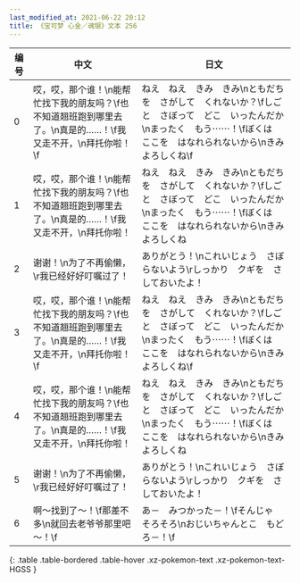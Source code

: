 ```yaml
---
last_modified_at: 2021-06-22 20:12
title: 《宝可梦 心金／魂银》文本 256
---
```

| 编号 | 中文 | 日文 |
| ---- | ---- | ---- |
| 0 | 哎，哎，那个谁！\n能帮忙找下我的朋友吗？\f也不知道翘班跑到哪里去了。\n真是的……！\f我又走不开，\n拜托你啦！\f | ねえ　ねえ　きみ　きみ\nともだちを　さがして　くれないか？\fしごと　さぼって　どこ　いったんだか\nまったく　もう⋯⋯！\fぼくは　ここを　はなれられないから\nきみ　よろしくね\f |
| 1 | 哎，哎，那个谁！\n能帮忙找下我的朋友吗？\f也不知道翘班跑到哪里去了。\n真是的……！\f我又走不开，\n拜托你啦！ | ねえ　ねえ　きみ　きみ\nともだちを　さがして　くれないか？\fしごと　さぼって　どこ　いったんだか\nまったく　もう⋯⋯！\fぼくは　ここを　はなれられないから\nきみ　よろしくね |
| 2 | 谢谢！\n为了不再偷懒，\r我已经好好叮嘱过了！ | ありがとう！\nこれいじょう　さぼらないよう\rしっかり　クギを　さしておいたよ！ |
| 3 | 哎，哎，那个谁！\n能帮忙找下我的朋友吗？\f也不知道翘班跑到哪里去了。\n真是的……！\f我又走不开，\n拜托你啦！\f | ねえ　ねえ　きみ　きみ\nともだちを　さがして　くれないか？\fしごと　さぼって　どこ　いったんだか\nまったく　もう⋯⋯！\fぼくは　ここを　はなれられないから\nきみ　よろしくね\f |
| 4 | 哎，哎，那个谁！\n能帮忙找下我的朋友吗？\f也不知道翘班跑到哪里去了。\n真是的……！\f我又走不开，\n拜托你啦！ | ねえ　ねえ　きみ　きみ\nともだちを　さがして　くれないか？\fしごと　さぼって　どこ　いったんだか\nまったく　もう⋯⋯！\fぼくは　ここを　はなれられないから\nきみ　よろしくね |
| 5 | 谢谢！\n为了不再偷懒，\r我已经好好叮嘱过了！ | ありがとう！\nこれいじょう　さぼらないよう\rしっかり　クギを　さしておいたよ！ |
| 6 | 啊～找到了～！\f那差不多\n就回去老爷爷那里吧～！\f | あ－　みつかった－！\fそんじゃ　そろそろ\nおじいちゃんとこ　もどろ－！\f |
{: .table .table-bordered .table-hover .xz-pokemon-text .xz-pokemon-text-HGSS }